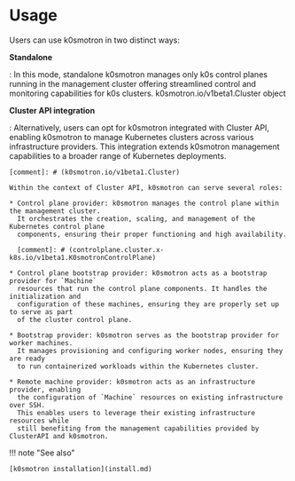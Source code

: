 # Usage

Users can use k0smotron in two distinct ways:

**Standalone**

:   In this mode, standalone k0smotron manages only k0s control planes
    running in the management cluster offering streamlined control and
    monitoring capabilities for k0s clusters. k0smotron.io/v1beta1.Cluster object

**Cluster API integration**

:   Alternatively, users can opt for k0smotron integrated with Cluster API,
    enabling k0smotron to manage Kubernetes clusters across various infrastructure
    providers. This integration extends k0smotron management capabilities to a broader
    range of Kubernetes deployments.

    [comment]: # (k0smotron.io/v1beta1.Cluster)

    Within the context of Cluster API, k0smotron can serve several roles:

    * Control plane provider: k0smotron manages the control plane within the management cluster.
      It orchestrates the creation, scaling, and management of the Kubernetes control plane
      components, ensuring their proper functioning and high availability.

      [comment]: # (controlplane.cluster.x-k8s.io/v1beta1.K0smotronControlPlane)

    * Control plane bootstrap provider: k0smotron acts as a bootstrap provider for `Machine`
      resources that run the control plane components. It handles the initialization and
      configuration of these machines, ensuring they are properly set up to serve as part
      of the cluster control plane.

    * Bootstrap provider: k0smotron serves as the bootstrap provider for worker machines.
      It manages provisioning and configuring worker nodes, ensuring they are ready
      to run containerized workloads within the Kubernetes cluster.

    * Remote machine provider: k0smotron acts as an infrastructure provider, enabling
      the configuration of `Machine` resources on existing infrastructure over SSH.
      This enables users to leverage their existing infrastructure resources while
      still benefiting from the management capabilities provided by ClusterAPI and k0smotron.

!!! note "See also"

    [k0smotron installation](install.md)
